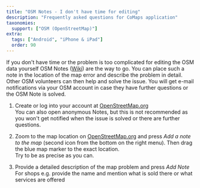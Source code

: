 ```yaml
---
title: "OSM Notes - I don't have time for editing"
description: "Frequently asked questions for CoMaps application"
taxonomies:
  support: ["OSM (OpenStreetMap)"]
extra:
  tags: ["Android", "iPhone & iPad"]
  order: 90
---
```


If you don't have time or the problem is too complicated for editing the OSM data yourself OSM Notes ([Wiki](https://wiki.openstreetmap.org/wiki/Notes)) are the way to go. You can place such a note in the location of the map error and describe the problem in detail. Other OSM volunteers can then help and solve the issue. You will get e-mail notifications via your OSM account in case they have further questions or the OSM Note is solved.

1. Create or log into your account at [OpenStreetMap.org](https://www.openstreetmap.org)  
   You can also open anonymous Notes, but this is not recommended as you won't get notified when the issue is solved or there are further questions.

2. Zoom to the map location on [OpenStreetMap.org](https://www.openstreetmap.org) and press *Add a note to the map* (second icon from the bottom on the right menu). Then drag the blue map marker to the exact location.  
   Try to be as precise as you can.

3. Provide a detailed description of the map problem and press *Add Note*  
   For shops e.g. provide the name and mention what is sold there or what services are offered
